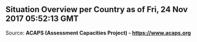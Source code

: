 ## Situation Overview per Country as of Fri, 24 Nov 2017 05:52:13 GMT

Source: **ACAPS (Assessment Capacities Project) - https://www.acaps.org**